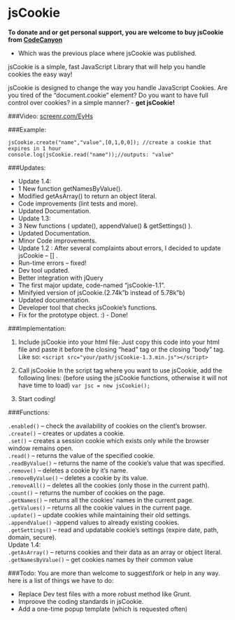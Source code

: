 jsCookie
========
  
**To donate and or get personal support, you are welcome to buy jsCookie from [CodeCanyon](http://codecanyon.net/item/jscookie-easy-to-use-javascript-cookie-library/308627)**  
- Which was the previous place where jsCookie was published.

jsCookie is a simple, fast JavaScript Library that will help you handle cookies the easy way!

jsCookie is designed to change the way you handle JavaScript Cookies.
Are you tired of the “document.cookie” element? Do you want to have full control over cookies? in a simple manner? - **get jsCookie!** 

###Video:
[screenr.com/EyHs](http://www.screenr.com/EyHs)

###Example:

`jsCookie.create("name","value",[0,1,0,0]); //create a cookie that expires in 1 hour`  
`console.log(jsCookie.read("name"));//outputs: "value" `


###Updates:

* Update 1.4: 
 * 1 New function getNamesByValue().
 * Modified getAsArray() to return an object literal.
 * Code improvements (lint tests and more).
 * Updated Documentation.
* Update 1.3:
 * 3 New functions ( update(), appendValue() & getSettings() ).
 * Updated Documentation.
 * Minor Code improvements.
 * Update 1.2 : After several complaints about errors, I decided to update jsCookie – [] .
 * Run-time errors – fixed!
 * Dev tool updated.
 * Better integration with jQuery
* The first major update, code-named “jsCookie-1.1”.
 * Minifyied version of jsCookie.(2.74k”b instead of 5.78k”b)
 * Updated documentation.
 * Developer tool that checks jsCookie’s functions.
* Fix for the prototype object. :) - Done!

###Implementation:

1. Include jsCookie into your html file:
Just copy this code into your html file and paste it before the closing “head” tag or the closing “body” tag.   
Like so:
`<script src="your/path/jsCookie-1.3.min.js"></script>`
2. Call jsCookie
In the script tag where you want to use jsCookie, add the following lines: (before using the jsCookie functions, otherwise it will not have time to load)
`var jsc = new jsCookie();`

3. Start coding!

###Functions:

`.enabled()` – check the availability of cookies on the client’s browser.  
`.create()` – creates or updates a cookie.  
`.set()` – creates a session cookie which exists only while the browser window remains open.  
`.read()` – returns the value of the specified cookie.  
`.readByValue()` – returns the name of the cookie’s value that was specified.  
`.remove()` – deletes a cookie by it’s name.  
`.removeByValue()` – deletes a cookie by its value.  
`.removeAll()` – deletes all the cookies (only those in the current path).  
`.count()` – returns the number of cookies on the page.  
`.getNames()` – returns all the cookies’ names in the current page.  
`.getValues()` – returns all the cookie values in the current page.  
`.update()` – update cookies while maintaining their old settings.  
`.appendValue()` -append values to already existing cookies.  
`.getSettings()` – read and updatable cookie’s settings (expire date, path, domain, secure).  
Update 1.4:  
`.getAsArray()` – returns cookies and their data as an array or object literal.  
`.getNamesByValue()` – get cookies names by their common value  

###Todo:
You are more than welcome to suggest\fork or help in any way.  
here is a list of things we have to do:

* Replace Dev test files with a more robust method like Grunt.
* Improove the coding standards in jsCookie.
* Add a one-time popup template (which is requested often)

